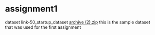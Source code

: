 # assignment1
dataset link-50_startup_dataset
[archive (2).zip](https://github.com/GladysPersy/assignment1/files/9631575/archive.2.zip)
this is the sample dataset that was used for the first assignment
